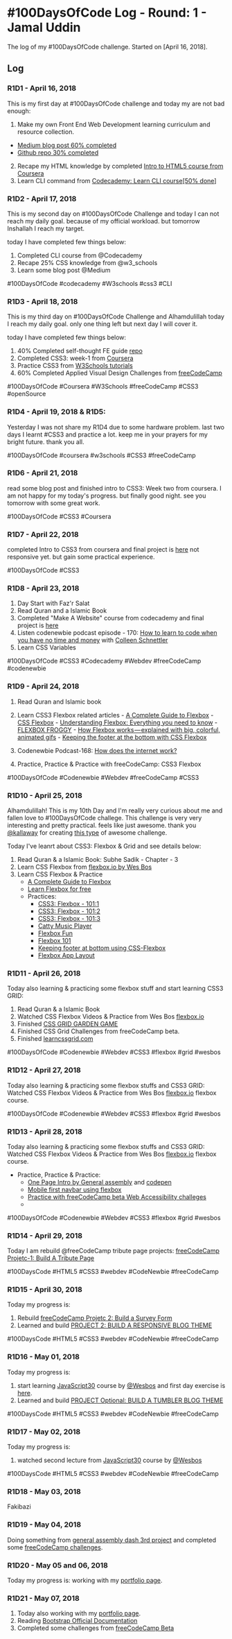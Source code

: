 # #100DaysOfCode Log - Round: 1 - Jamal Uddin

The log of my #100DaysOfCode challenge. Started on [April 16, 2018].

## Log

### R1D1 - April 16, 2018
This is my first day at #100DaysOfCode challenge and today my are not bad enough:

1. Make my own Front End Web Development learning curriculum and resource collection.
  * [Medium blog post 60% completed](https://medium.com/@jamal.pb95/self-thought-front-end-development-learning-curriculum-resources-in-2018-b05689361f3e)
  * [Github repo 30% completed](https://github.com/jamal-pb95/Learning-Path-and-Resources-2018)
2. Recape my HTML knowledge by completed [Intro to HTML5 course from Coursera](https://www.coursera.org/learn/html/)
3. Learn CLI command from [Codecademy: Learn CLI course[50% done]](https://www.codecademy.com/learn/learn-the-command-line)


### R1D2 - April 17, 2018
This is my second day on #100DaysOfCode Challenge and today I can not reach my daily goal. because of my official workload. but tomorrow Inshallah I reach my target.

today I have completed few things below:
1. Completed CLI course from @Codecademy 
2. Recape 25% CSS knowledge from @w3_schools 
3. Learn some blog post @Medium 

#100DaysOfCode #codecademy #W3schools #css3 #CLI


### R1D3 - April 18, 2018
This is my third day on #100DaysOfCode Challenge and Alhamdulillah today I reach my daily goal. only one thing left but next day I will cover it.

today I have completed few things below:
1. 40% Completed self-thought FE guide [repo](https://github.com/jamal-pb95/Learning-Path-and-Resources-2018)
2. Completed CSS3: week-1 from [Coursera](https://github.com/jamal-pb95/Learning-Path-and-Resources-2018)
3. Practice CSS3 from [W3Schools tutorials](https://www.w3schools.com/css/)
4. 60% Completed Applied Visual Design Challenges from [freeCodeCamp](https://beta.freecodecamp.org/)

#100DaysOfCode #Coursera #W3Schools #freeCodeCamp #CSS3 #openSource

### R1D4 - April 19, 2018 & R1D5: 
Yesterday I was not share my R1D4 due to some hardware problem. last two days I learnt #CSS3 and practice a lot. keep me in your prayers for my bright future. thank you all.

#100DaysOfCode #coursera #w3schools #CSS3 #freeCodeCamp

### R1D6 - April 21, 2018
read some blog post and finished intro to CSS3: Week two from coursera. I am not happy for my today's progress. but finally good night. see you tomorrow with some great work.

#100DaysOfCode #CSS3 #Coursera

### R1D7 - April 22, 2018
completed Intro to CSS3 from coursera and final project is [here](https://codepen.io/jamal-pb95/project/full/ZprBjj/) not responsive yet. but gain some practical experience.

#100DaysOfCode #CSS3

### R1D8 - April 23, 2018

1. Day Start with Faz'r Salat
2. Read Quran and a Islamic Book
3. Completed "Make A Website" course from codecademy and final project is [here](https://codepen.io/jamal-pb95/full/PePMam/)
4. Listen codenewbie podcast episode - 170: [How to learn to code when you have no time and money](https://www.codenewbie.org/podcast/how-to-learn-to-code-when-you-have-no-time-and-money) with [Colleen Schnettler](https://twitter.com/leenyburger)
5. Learn CSS Variables

#100DaysOfCode #CSS3 #Codecademy #Webdev #freeCodeCamp #codenewbie


### R1D9 - April 24, 2018

  1. Read Quran and Islamic book
  2. Learn CSS3 Flexbox related articles
    - [A Complete Guide to Flexbox](https://css-tricks.com/snippets/css/a-guide-to-flexbox/)
    - [CSS Flexbox](https://www.w3schools.com/css/css3_flexbox.asp)
    - [Understanding Flexbox: Everything you need to know](https://www.educative.io/collection/5191711974227968/5741031244955648)
    - [FLEXBOX FROGGY](http://flexboxfroggy.com/)
    - [How Flexbox works — explained with big, colorful, animated gifs](https://medium.freecodecamp.org/an-animated-guide-to-flexbox-d280cf6afc35)
    - [Keeping the footer at the bottom with CSS Flexbox](https://dev.to/domysee/keeping-the-footer-at-the-bottom-with-css-flexbox-5h5f)
  
 3. Codenewbie Podcast-168: [How does the internet work?](https://www.codenewbie.org/podcast/how-does-the-internet-work)
 4. Practice, Practice & Practice with freeCodeCamp: CSS3 Flexbox

#100DaysOfCode #Codenewbie #Webdev
#freeCodeCamp #CSS3


### R1D10 - April 25, 2018

Alhamdulillah! This is my 10th Day and I'm really very curious about me and fallen love to #100DaysOfCode challege. This challenge is very very interesting and pretty practical. feels like just awesome. thank you [@kallaway](https://github.com/kallaway) for creating [this type](https://github.com/kallaway/100-days-of-code) of awesome challenge.

Today I've leanrt about CSS3: Flexbox &amp; Grid and see details below:
  1. Read Quran & a Islamic Book: Subhe Sadik - Chapter - 3
  2. Learn CSS Flexbox from [flexbox.io by Wes Bos](https://flexbox.io/)
  2. Learn CSS Flexbox & Practice
     - [A Complete Guide to Flexbox](https://css-tricks.com/snippets/css/a-guide-to-flexbox/)
     - [Learn Flexbox for free](https://scrimba.com/g/gflexbox)
     - Practices:
       - [CSS3: Flexbox - 101:1](https://codepen.io/jamal-pb95/pen/yjJyEz)
       - [CSS3: Flexbox - 101:2](https://codepen.io/jamal-pb95/pen/OZXPdX)
       - [CSS3: Flexbox - 101:3](https://codepen.io/jamal-pb95/pen/BxzNrm)
       - [Catty Music Player](https://codepen.io/jamal-pb95/pen/odxYeL)
       - [Flexbox Fun](https://codepen.io/jamal-pb95/pen/NMNRLg)
       - [Flexbox 101](https://codepen.io/jamal-pb95/pen/OZNJZe)
       - [Keeping footer at bottom using CSS-Flexbox](https://codepen.io/jamal-pb95/pen/zWGGxb)
       - [Flexbox App Layout](https://codepen.io/jamal-pb95/pen/yogbVN)
      
      
### R1D11 - April 26, 2018

 Today also learning & practicing some flexbox stuff and start learning CSS3 GRID:
   
   1. Read Quran & a Islamic Book
   2. Watched CSS Flexbox Videos & Practice from Wes Bos [flexbox.io](https://flexbox.io/)
   3. Finished [CSS GRID GARDEN GAME](https://cssgridgarden.com/)
   4. Finished CSS Grid Challenges from  freeCodeCamp beta.
   5. Finished [learncssgrid.com](https://learncssgrid.com/)

#100DaysOfCode #Codenewbie #Webdev #CSS3 #flexbox #grid #wesbos


### R1D12 - April 27, 2018

 Today also learning & practicing some flexbox stuffs and CSS3 GRID: Watched CSS Flexbox Videos & Practice from Wes Bos [flexbox.io](https://flexbox.io/) flexbox course.
   

#100DaysOfCode #Codenewbie #Webdev #CSS3 #flexbox #grid #wesbos


### R1D13 - April 28, 2018

 Today also learning & practicing some flexbox stuffs and CSS3 GRID: Watched CSS Flexbox Videos & Practice from Wes Bos [flexbox.io](https://flexbox.io/) flexbox course.
 
   - Practice, Practice & Practice:
      - [One Page Intro by General assembly](https://dash.generalassemb.ly/jamal.pb95/build-your-own-personal-website) and [codepen](https://codepen.io/jamal-pb95/full/zjoXWN/)
      - [Mobile first navbar using flexbox](https://codepen.io/jamal-pb95/full/PebJgb/)
      - [Practice with freeCodeCamp beta Web Accessibility challeges](https://learn.freecodecamp.org/responsive-web-design/applied-accessibility/add-a-text-alternative-to-images-for-visually-impaired-accessibility)
      - []()
   

#100DaysOfCode #Codenewbie #Webdev #CSS3 #flexbox #grid #wesbos


### R1D14 - April 29, 2018

  Today I am rebuild @freeCodeCamp tribute page projects: [freeCodeCamp Projetc-1: Build A Tribute Page](https://codepen.io/jamal-pb95/full/jmvvpz/)

#100DaysCode #HTML5 #CSS3 #webdev #CodeNewbie #freeCodeCamp


### R1D15 - April 30, 2018

  Today my progress is:
  1. Rebuild [freeCodeCamp Projetc 2: Build a Survey Form](https://codepen.io/jamal-pb95/full/RVywLR/)
  2. Learned and build [PROJECT 2: BUILD A RESPONSIVE BLOG THEME](https://codepen.io/jamal-pb95/full/wjgZKX/)

#100DaysCode #HTML5 #CSS3 #webdev #CodeNewbie #freeCodeCamp


### R1D16 - May 01, 2018

Today my progress is:
  1. start learning [JavaScript30](https://javascript30.com/) course by [@Wesbos](https://wesbos.com/) and first day exercise is [here](https://day1-javascript30--jamaluddin.repl.co/).
  2. Learned and build [PROJECT Optional: BUILD A TUMBLER BLOG THEME](http:)

#100DaysCode #HTML5 #CSS3 #webdev #CodeNewbie #freeCodeCamp

### R1D17 - May 02, 2018

Today my progress is:
  1. watched second lecture from [JavaScript30](https://javascript30.com/) course by [@Wesbos](https://wesbos.com/)

#100DaysCode #HTML5 #CSS3 #webdev #CodeNewbie #freeCodeCamp

### R1D18 - May 03, 2018

Fakibazi

### R1D19 - May 04, 2018

Doing something from [general assembly dash 3rd project](https://dash.generalassemb.ly/) and completed some [freeCodeCamp challenges](https://www.freecodecamp.org/).

### R1D20 - May 05 and 06, 2018

Today my progress is: working with my [portfolio page](http://jamal-pb95.github.io/).

### R1D21 - May 07, 2018

   1. Today also working with my [portfolio page](http://jamal-pb95.github.io/).
   2. Reading [Bootstrap Official Documentation](https://getbootstrap.com/docs/4.1/getting-started)
   3. Completed some challenges from [freeCodeCamp Beta](http://beta.freecodecamp.org/)
   

